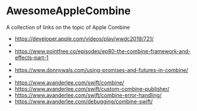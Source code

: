 # AwesomeAppleCombine
A collection of links on the topic of Apple Combine

* https://developer.apple.com/videos/play/wwdc2019/721/
* 
* https://www.pointfree.co/episodes/ep80-the-combine-framework-and-effects-part-1
* 
* https://www.donnywals.com/using-promises-and-futures-in-combine/
* 
* https://www.avanderlee.com/swift/combine/
* https://www.avanderlee.com/swift/custom-combine-publisher/
* https://www.avanderlee.com/swift/combine-error-handling/
* https://www.avanderlee.com/debugging/combine-swift/
